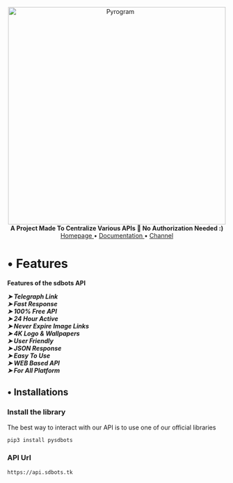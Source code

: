 <p align="center">
    <a href="https://t.me/SDBOTs_inifinity">
        <img src="https://telegra.ph/file/9ea8fd64fa13fe8759877.jpg" alt="Pyrogram" width="500">
    </a>
    <br>
    <b>A Project Made To Centralize Various APIs 📖 No Authorization Needed :)</b>
    <br>
    <a href="https://sdbots.tk">
        Homepage
    </a>
    •
    <a href="https://docs.sdbots.tk">
        Documentation
    </a>
    •
    <a href="https://t.me/SDBOTs_inifinity">
        Channel
    </a>
</p>

# • Features
 <b>Features of the sdbots API <br></b>
 
 <i><b>    ➤  Telegraph Link <br>
     ➤  Fast Response <br>
     ➤  100% Free API <br>
     ➤  24 Hour Active <br>
     ➤  Never Expire Image Links <br>
     ➤  4K Logo & Wallpapers <br>
     ➤  User Friendly <br>
     ➤  JSON Response <br>
     ➤  Easy To Use <br>
     ➤ WEB Based API <br>
     ➤ For All Platform <br> </b></i>


## • Installations

### Install the library
The best way to interact with our API is to use one of our official libraries

``` bash
pip3 install pysdbots
```

### API Url
```
https://api.sdbots.tk
```